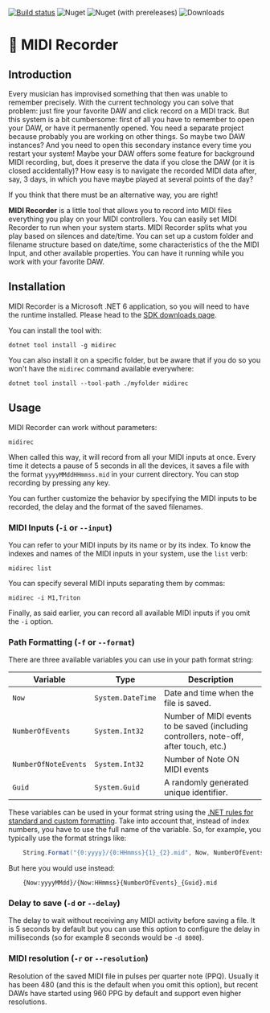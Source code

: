 [![Build status](https://github.com/icalvo/Icm.MidiRecorder/actions/workflows/PullRequest.yml/badge.svg)](https://github.com/icalvo/Icm.MidiRecorder/actions/workflows/PullRequest.yml)
![Nuget](https://img.shields.io/nuget/v/midirec)
![Nuget (with prereleases)](https://img.shields.io/nuget/vpre/midirec?label=nuget%20pre)
![Downloads](https://img.shields.io/nuget/dt/midirec)

# 🎹 MIDI Recorder

## Introduction

Every musician has improvised something that then was unable to remember precisely. With the current technology you can
solve that problem: just fire your favorite DAW and click record on a MIDI track. But this system is a bit cumbersome:
first of all you have to remember to open your DAW, or have it permanently opened. You need a separate project because
probably you are working on other things. So maybe two DAW instances? And you need to open this secondary instance every
time you restart your system! Maybe your DAW offers some feature for background MIDI recording, but, does it preserve
the data if you close the DAW (or it is closed accidentally)? How easy is to navigate the recorded MIDI data after, say,
3 days, in which you have maybe played at several points of the day?

If you think that there must be an alternative way, you are right!

**MIDI Recorder** is a little tool that allows you to record into MIDI files everything you play on your MIDI
controllers. You can easily set MIDI Recorder to run when your system starts. MIDI Recorder splits what you play based
on silences and date/time. You can set up a custom folder and filename structure based on date/time, some
characteristics of the the MIDI Input, and other available properties. You can have it running while you work with your
favorite DAW.

## Installation

MIDI Recorder is a Microsoft .NET 6 application, so you will need to have the runtime installed. Please head to
the [SDK downloads page](https://dotnet.microsoft.com/download/visual-studio-sdks).

You can install the tool with:

```
dotnet tool install -g midirec
```

You can also install it on a specific folder, but be aware that if you do so you won't have the `midirec` command
available everywhere:

```
dotnet tool install --tool-path ./myfolder midirec
```

## Usage

MIDI Recorder can work without parameters:

```
midirec
```

When called this way, it will record from all your MIDI inputs at once. Every time it detects a pause of 5 seconds in
all the devices, it saves a file with the format `yyyyMMddHHmmss.mid` in your current directory. You can stop recording
by pressing any key.

You can further customize the behavior by specifying the MIDI inputs to be recorded, the delay and the format of the
saved filenames.

### MIDI Inputs (`-i` or `--input`)

You can refer to your MIDI inputs by its name or by its index. To know the indexes and names of the MIDI inputs in your
system, use the `list` verb:

```
midirec list
```

You can specify several MIDI inputs separating them by commas:

```
midirec -i M1,Triton
```

Finally, as said earlier, you can record all available MIDI inputs if you omit the `-i` option.

### Path Formatting (`-f` or `--format`)

There are three available variables you can use in your path format string:

 Variable             | Type              | Description                                                                            
----------------------|-------------------|----------------------------------------------------------------------------------------
 `Now`                | `System.DateTime` | Date and time when the file is saved.                                                  
 `NumberOfEvents`     | `System.Int32`    | Number of MIDI events to be saved (including controllers, note-off, after touch, etc.) 
 `NumberOfNoteEvents` | `System.Int32`    | Number of Note ON MIDI events                                                          
 `Guid`               | `System.Guid`     | A randomly generated unique identifier.                                                

These variables can be used in your format string using
the [.NET rules for standard and custom formatting](https://docs.microsoft.com/es-es/dotnet/standard/base-types/formatting-types).
Take into account that, instead of index numbers, you have to use the full name of the variable. So, for example, you
typically use the format strings like:

```csharp
	String.Format("{0:yyyy}/{0:HHmmss}{1}_{2}.mid", Now, NumberOfEvents, Guid);
```

But here you would use instead:

```
	{Now:yyyyMMdd}/{Now:HHmmss}{NumberOfEvents}_{Guid}.mid
```

### Delay to save (`-d` or `--delay`)

The delay to wait without receiving any MIDI activity before saving a file. It is 5 seconds by default but you can use
this option to configure the delay in milliseconds (so for example 8 seconds would be `-d 8000`).

### MIDI resolution (`-r` or `--resolution`)

Resolution of the saved MIDI file in pulses per quarter note (PPQ). Usually it has been 480 (and this is the default
when you omit this option), but recent DAWs have started using 960 PPG by default and support even higher resolutions.
